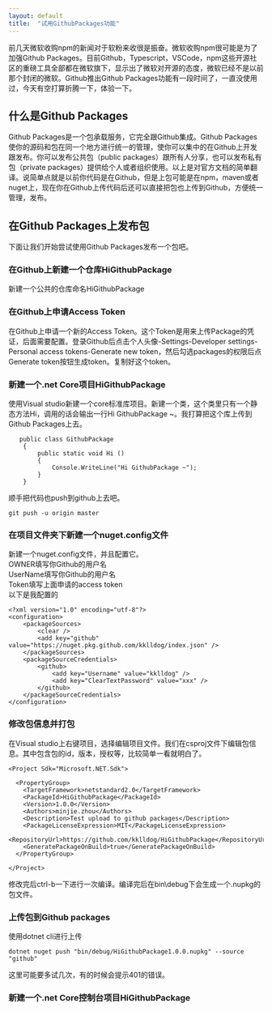 ```yaml
---
layout: default
title:  "试用GithubPackages功能"
---
```

前几天微软收购npm的新闻对于软粉来收很是振奋。微软收购npm很可能是为了加强Github Packages。目前Github，Typescript，VSCode，npm这些开源社区的重磅工具全部都在微软旗下，显示出了微软对开源的态度，微软已经不是以前那个封闭的微软。Github推出Github Packages功能有一段时间了，一直没使用过，今天有空打算折腾一下，体验一下。
## 什么是Github Packages
Github Packages是一个包承载服务，它完全跟Github集成。Github Packages使你的源码和包在同一个地方进行统一的管理，使你可以集中的在Github上开发跟发布。你可以发布公共包（public packages）跟所有人分享，也可以发布私有包（private packages）提供给个人或者组织使用。以上是对官方文档的简单翻译。说简单点就是以前你代码是在Github，但是上包可能是在npm，maven或者nuget上，现在你在Github上传代码后还可以直接把包也上传到Github，方便统一管理，发布。
## 在Github Packages上发布包
下面让我们开始尝试使用Github Packages发布一个包吧。
### 在Github上新建一个仓库HiGithubPackage
新建一个公共的仓库命名HiGithubPackage
![]()
### 在Github上申请Access Token
在Github上申请一个新的Access Token。这个Token是用来上传Package的凭证，后面需要配置。登录Github后点击个人头像-Settings-Developer settings-Personal access tokens-Generate new token，然后勾选packages的权限后点Generate token按钮生成token。复制好这个token。
### 新建一个.net Core项目HiGithubPackage
使用Visual studio新建一个core标准库项目。新建一个类，这个类里只有一个静态方法Hi，调用的话会输出一行Hi GithubPackage ~。我打算把这个库上传到Github Packages上去。
```
   public class GithubPackage
    {
        public static void Hi ()
        {
            Console.WriteLine("Hi GithubPackage ~");
        }
    }
```
顺手把代码也push到github上去吧。
```
git push -u origin master
```
### 在项目文件夹下新建一个nuget.config文件
新建一个nuget.config文件，并且配置它。   
OWNER填写你Github的用户名   
UserName填写你Github的用户名   
Token填写上面申请的access token   
以下是我配置的
```
<?xml version="1.0" encoding="utf-8"?>
<configuration>
    <packageSources>
        <clear />
        <add key="github" value="https://nuget.pkg.github.com/kklldog/index.json" />
    </packageSources>
    <packageSourceCredentials>
        <github>
            <add key="Username" value="kklldog" />
            <add key="ClearTextPassword" value="xxx" />
        </github>
    </packageSourceCredentials>
</configuration>
```
### 修改包信息并打包
在Visual studio上右键项目，选择编辑项目文件。我们在csproj文件下编辑包信息。其中包含包的id，版本，授权等，比较简单一看就明白了。
```
<Project Sdk="Microsoft.NET.Sdk">

  <PropertyGroup>
    <TargetFramework>netstandard2.0</TargetFramework>
    <PackageId>HiGithubPackage</PackageId>
    <Version>1.0.0</Version>
    <Authors>minjie.zhou</Authors>
    <Description>Test upload to github packages</Description>
    <PackageLicenseExpression>MIT</PackageLicenseExpression>
    <RepositoryUrl>https://github.com/kklldog/HiGithubPackage</RepositoryUrl>
    <GeneratePackageOnBuild>true</GeneratePackageOnBuild>
  </PropertyGroup>

</Project>
```
修改完后ctrl-b一下进行一次编译。编译完后在bin\debug下会生成一个.nupkg的包文件。
### 上传包到Github packages
使用dotnet cli进行上传
```
dotnet nuget push "bin/debug/HiGithubPackage1.0.0.nupkg" --source "github"
```
这里可能要多试几次，有的时候会提示401的错误。

### 新建一个.net Core控制台项目HiGithubPackage
